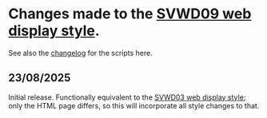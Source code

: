 # Changes made to the [SVWD09 web display style](https://github.com/SomeoneElseOSM/SomeoneElse-vector-web-display/blob/main/resources/README_svwd09.md).  
See also the [changelog](https://github.com/SomeoneElseOSM/SomeoneElse-vector-web-display/blob/main/changelog.md) for the scripts here.

## 23/08/2025
Initial release.
Functionally equivalent to the [SVWD03 web display style](https://github.com/SomeoneElseOSM/SomeoneElse-vector-web-display/blob/main/resources/README_svwd03.md); only the HTML page differs, so this will incorporate all style changes to that.
